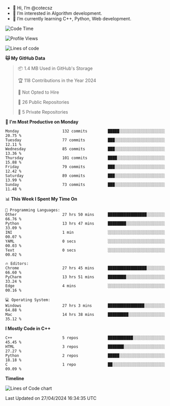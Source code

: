 - 👋 Hi, I’m @cotecsz
- 👀 I’m interested in Algorithm development.
- 🌱 I’m currently learning C++, Python, Web development.

<!---
cotecsz/cotecsz is a ✨ special ✨ repository because its `README.md` (this file) appears on your GitHub profile.
You can click the Preview link to take a look at your changes.
--->

<!--START_SECTION:waka-->
![Code Time](http://img.shields.io/badge/Code%20Time-922%20hrs%2042%20mins-blue)

![Profile Views](http://img.shields.io/badge/Profile%20Views-0-blue)

![Lines of code](https://img.shields.io/badge/From%20Hello%20World%20I%27ve%20Written-1.2%20million%20lines%20of%20code-blue)

**🐱 My GitHub Data** 

> 📦 1.4 MB Used in GitHub's Storage 
 > 
> 🏆 118 Contributions in the Year 2024
 > 
> 🚫 Not Opted to Hire
 > 
> 📜 26 Public Repositories 
 > 
> 🔑 5 Private Repositories 
 > 
📅 **I'm Most Productive on Monday** 

```text
Monday                   132 commits         █████░░░░░░░░░░░░░░░░░░░░   20.75 % 
Tuesday                  77 commits          ███░░░░░░░░░░░░░░░░░░░░░░   12.11 % 
Wednesday                85 commits          ███░░░░░░░░░░░░░░░░░░░░░░   13.36 % 
Thursday                 101 commits         ████░░░░░░░░░░░░░░░░░░░░░   15.88 % 
Friday                   79 commits          ███░░░░░░░░░░░░░░░░░░░░░░   12.42 % 
Saturday                 89 commits          ███░░░░░░░░░░░░░░░░░░░░░░   13.99 % 
Sunday                   73 commits          ███░░░░░░░░░░░░░░░░░░░░░░   11.48 % 
```


📊 **This Week I Spent My Time On** 

```text
💬 Programming Languages: 
Other                    27 hrs 50 mins      █████████████████░░░░░░░░   66.76 % 
Python                   13 hrs 47 mins      ████████░░░░░░░░░░░░░░░░░   33.09 % 
INI                      1 min               ░░░░░░░░░░░░░░░░░░░░░░░░░   00.07 % 
YAML                     0 secs              ░░░░░░░░░░░░░░░░░░░░░░░░░   00.03 % 
Text                     0 secs              ░░░░░░░░░░░░░░░░░░░░░░░░░   00.02 % 

🔥 Editors: 
Chrome                   27 hrs 45 mins      █████████████████░░░░░░░░   66.60 % 
PyCharm                  13 hrs 51 mins      ████████░░░░░░░░░░░░░░░░░   33.24 % 
Edge                     4 mins              ░░░░░░░░░░░░░░░░░░░░░░░░░   00.16 % 

💻 Operating System: 
Windows                  27 hrs 3 mins       ████████████████░░░░░░░░░   64.88 % 
Mac                      14 hrs 38 mins      █████████░░░░░░░░░░░░░░░░   35.12 % 
```

**I Mostly Code in C++** 

```text
C++                      5 repos             ███████████░░░░░░░░░░░░░░   45.45 % 
HTML                     3 repos             ███████░░░░░░░░░░░░░░░░░░   27.27 % 
Python                   2 repos             █████░░░░░░░░░░░░░░░░░░░░   18.18 % 
C                        1 repo              ██░░░░░░░░░░░░░░░░░░░░░░░   09.09 % 
```



**Timeline**

![Lines of Code chart](https://raw.githubusercontent.com/cotecsz/cotecsz/master/assets/bar_graph.png)


 Last Updated on 27/04/2024 16:34:35 UTC
<!--END_SECTION:waka-->
